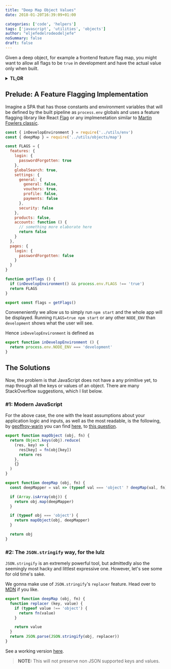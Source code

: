 ```yaml
---
title: "Deep Map Object Values"
date: 2018-01-20T16:39:09+01:00

categories: ['code', 'helpers']
tags: ['javascript', 'utilities', 'objects']
author: "eljefedelrodeodeljefe"
noSummary: false
draft: false
---
```


Given a deep object, for example a frontend feature flag map, you might want to allow all flags to be `true` in development and have the actual value only when built.

<!--more-->

<details><summary><b>TL;DR</b></summary>
<p>

```js
function mapObject (obj, fn) {
  return Object.keys(obj).reduce(
    (res, key) => {
      res[key] = fn(obj[key])
      return res
    },
    {}
  )
}

function deepMap (obj, fn) {
  const deepMapper = val => (typeof val === 'object' ? deepMap(val, fn) : fn(val))

  if (Array.isArray(obj)) {
    return obj.map(deepMapper)
  }

  if (typeof obj === 'object') {
    return mapObject(obj, deepMapper)
  }

  return obj
}

module.exports = deepMap
```

</p>
</details>

## Prelude: A Feature Flagging Implementation

Imagine a SPA that has those constants and environment variables that will be defined by the built pipeline as `process.env` globals and uses a feature flagging library like React [Flag](https://github.com/garbles/flag) or any implmenetation similar to [Martin Fowlers classic](https://martinfowler.com/articles/feature-toggles.html).

```js
const { inDevelopEnvironment } = require('../utils/env')
const { deepMap } = require('../utils/objects/map')

const FLAGS = {
  features: {
    login: {
      passwordForgotten: true
    },
    globalSearch: true,
    settings: {
      general: {
        general: false,
        vouchers: true,
        profile: false,
        payments: false
      },
      security: false
    },
    products: false,
    accounts: function () {
      // something more elaborate here
      return false
    }
  },
  pages: {
    login: {
      passwordForgotten: false
    }
  }
}

function getFlags () {
  if (inDevelopEnvironment() && process.env.FLAGS !== 'true')
  return FLAGS
}

export const flags = getFlags()
```

Conveneniently we allow us to simply run `npm start` and the whole app will be displayed. Running `FLAGS=true npm start` or any other `NODE_ENV` than `development` shows what the user will see.

Hence `inDevelopEnvironment` is defined as

```js
export function inDevelopEnvironment () {
  return process.env.NODE_ENV === 'development'
}
```

## The Solutions

Now, the problem is that JavaScript does not have a any primitive yet, to map through all the keys or values of an object. There are many StackOverflow suggestions, which I list below.

### #1: Modern JavaScript

For the above case, the one with the least assumptions about your application logic and inputs, as well as the most readable, is the following, by [geoffroy-warin](https://stackoverflow.com/users/1639063/geoffroy-warin) you can find [here](https://stackoverflow.com/a/39209226/3580261), to [this question](https://stackoverflow.com/questions/25333918/js-deep-map-function).

```js
export function mapObject (obj, fn) {
  return Object.keys(obj).reduce(
    (res, key) => {
      res[key] = fn(obj[key])
      return res
    },
    {}
  )
}

export function deepMap (obj, fn) {
  const deepMapper = val => (typeof val === 'object' ? deepMap(val, fn) : fn(val))

  if (Array.isArray(obj)) {
    return obj.map(deepMapper)
  }

  if (typeof obj === 'object') {
    return mapObject(obj, deepMapper)
  }

  return obj
}
```

### #2: The `JSON.stringify` way, for the lulz

`JSON.stringify` is an extremely powerful tool, but admittedly also the seemingly most hacky and littlest expressive one. However, let's see some for old time's sake.

We gonna make use of `JSON.stringify`'s `replacer` feature. Head over to [MDN](https://developer.mozilla.org/en-US/docs/Web/JavaScript/Reference/Global_Objects/JSON/stringify) if you like.

```js
export function deepMap (obj, fn) {
  function replacer (key, value) {
    if (typeof value !== 'object') {
      return fn(value)
    }

    return value
  }
  return JSON.parse(JSON.stringify(obj, replacer))
}
```

See a working version [here](https://jsbin.com/vexofuc/3/edit?js,console).

> __NOTE:__ This will not preserve non JSON supported keys and values.

